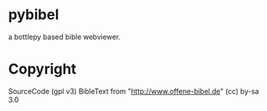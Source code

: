 pybibel
=======

a bottlepy based bible webviewer.


Copyright
=========

SourceCode (gpl v3)
BibleText from "http://www.offene-bibel.de" (cc) by-sa 3.0
